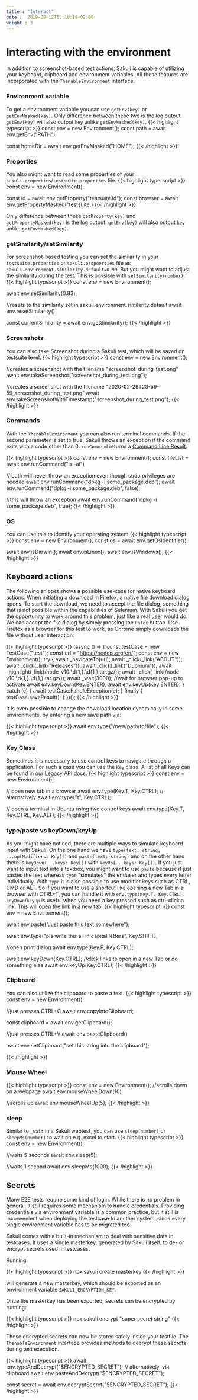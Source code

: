 ```yaml
---
title : "Interact"
date :  2019-09-12T13:18:18+02:00
weight : 3
---
```


# Interacting with the environment

In addition to screenshot-based test actions, Sakuli is capable of utilizing your keyboard, clipboard and environment variables.
All these features are incorporated with the `ThenableEnvironment` interface.

### Environment variable
To get a environment variable you can use `getEnv(key)` or `getEnvMasked(key)`. Only difference between these two is the
log output. `getEnv(key)` will also output `key` unlike `getEnvMasked(key)`.
{{< highlight typescript >}}
const env = new Environment();
const path = await env.getEnv("PATH");

const homeDir = await env.getEnvMasked("HOME");
{{< /highlight >}}`

### Properties
You also might want to read some properties of your `sakuli.properties`/`testsuite.properties` file.
{{< highlight typerscript >}}
const env = new Environment();

const id = await env.getProperty("testsuite.id");
const browser = await env.getPropertyMasked("testsuite.) 
{{< /highlight >}}

Only difference
between these `getProperty(key)` and `getPropertyMasked(key)` is the log output. `getEnv(key)` will also output `key` unlike `getEnvMasked(key)`.

### getSimilarity/setSimilarity
For screenshot-based testing you can set the similarity in your `testsuite.properties` or `sakuli.propoerties` file as 
`sakuli.environment.similarity.default=0.99`. But you might want to adjust the similarity during the test. This is possible
with `setSimilarity(number)`.
{{< highlight typescript >}}
const env = new Environment();

await env.setSimilarity(0.83);   

//resets to the similarity set in sakuli.environment.similarity.default
await env.resetSimilarity()

const currentSimilarity = await env.getSimilarity();
{{< /highlight >}} 

### Screenshots
You can also take Screenshot during a Sakuli test, which will be saved on testsuite level.
{{< highlight typescript >}}
const env = new Environment();

//creates a screenshot with the filename "screenshot_during_test.png"
await env.takeScreenshot("screenshot_during_test.png");

//creates a screenshot with the filename "2020-02-29T23-59-59_screenshot_during_test.png"
await env.takeScreenshotWithTimestamp("screenshot_during_test.png");
{{< /highlight >}}

### Commands
With the `ThenableEnvironment` you can also run terminal commands. If the second parameter is set to true, Sakuli throws
an exception if the command exits with a code other than 0.
`runCommand` returns a <a href="https://sakuli.io/apidoc/sakuli-legacy/classes/commandlineresult.html" target="_blank">Command Line Result</a>.

{{< highlight typescript >}}
const env = new Environment();
const fileList = await env.runCommand("ls -al")

// both will never throw an exception even though sudo privileges are needed 
await env.runCommand("dpkg -i some_package.deb");
await env.runCommand("dpkg -i some_package.deb", false);

//this will throw an exception
await env.runCommand("dpkg -i some_package.deb", true);
{{< /highlight >}}

### OS
You can use this to identify your operating system
{{< highlight typescript >}}
const env = new Environment();
const os = await env.getOsIdentifier();

await env.isDarwin();
await env.isLinux();
await env.isWindows();
{{< /highlight >}}

## Keyboard actions

The following snippet shows a possible use-case for native keyboard actions.
When initiating a download in Firefox, a native file download dialog opens.
To start the download, we need to accept the file dialog, something that is not possible within the capabilities of Selenium.
With Sakuli you get the opportunity to work around this problem, just like a real user would do.
We can accept the file dialog by simply pressing the `Enter` button.
Use Firefox as a browser for this test to work, as Chrome simply downloads the file without user interaction:

{{< highlight typescript >}}
(async () => {
    const testCase = new TestCase("test");
    const url = "https://nodejs.org/en/";
    const env = new Environment();
    try {
        await _navigateTo(url);
        await _click(_link("ABOUT"));
        await _click(_link("Releases"));
        await _click(_link("Dubnium"));
        await _highlight(_link(/node-v10.\d{1,}.\d{1,}.tar.gz/));
        await _click(_link(/node-v10.\d{1,}.\d{1,}.tar.gz/));
        await _wait(3000); //wait for browser pop-up to activate
        await env.keyDown(Key.ENTER);
        await env.keyUp(Key.ENTER);
    } catch (e) {
        await testCase.handleException(e);
    } finally {
        testCase.saveResult();
    }
})();
{{< /highlight >}}

It is even possible to change the download location dynamically in some environments, by entering a new save path via: 

{{< highlight typescript >}}
await env.type("/new/path/to/file");
{{< /highlight >}}

### Key Class
Sometimes it is necessary to use control keys to navigate through a application. For such a case you can use the `Key` class.
A list of all Keys can be found in our <a href="https://sakuli.io/apidoc/sakuli-legacy/classes/key.html" target="_blank">Legacy API docs</a>.
{{< highlight typescript >}}
const env = new Environment();

// open new tab in a browser
await env.type(Key.T, Key.CTRL);
// alternatively
await env.type("t", Key.CTRL);

// open a terminal in Ubuntu using two control keys
await env.type(Key.T, Key.CTRL, Key.ALT);
{{< /highlight >}}


### type/paste vs keyDown/keyUp
As you might have noticed, there are multiple ways to simulate keyboard input with Sakuli. On the one hand we have
`type(text: string, ...optModifiers: Key[])` and `paste(text: string)` and on the other hand there is `keyDown(...keys: Key[])`
with `keyUp(...keys: Key[])`.
If you just want to input text into a textbox, you might want to use `paste` because it just
pastes the text whereas `type` "simulates" the enduser and types every letter individually. With `type` it is also possible
to use modifier keys such as CTRL, CMD or ALT. So if you want to use a shortcut like opening a new Tab in a browser with
CTRL+T, you can handle it with `env.type(Key.T, Key.CTRL)`.
`keyDown`/`keyUp` is useful when you need a key pressed such as ctrl-click a link. This will open the link in a new tab.
{{< highlight typescript >}}
const env = new Environment();

await env.paste("Just paste this text somewhere");

await env.type("pls write this all in capital letters", Key.SHIFT);

//open print dialog
await env.type(Key.P, Key.CTRL);


await env.keyDown(Key.CTRL);
//click links to open in a new Tab or do something else
await env.keyUp(Key.CTRL);
{{< /highlight >}}

### Clipboard
You can also utilize the clipboard to paste a text.
{{< highlight typescript >}}
const env = new Environment();

//just presses CTRL+C
await env.copyIntoClipboard;

const clipboard = await env.getClipboard();

//just presses CTRL+V
await env.pasteClipboard()

await env.setClipboard("set this string into the clipboard");

{{< /highlight >}}

### Mouse Wheel
{{< highlight typescript >}}
const env = new Environment();
//scrolls down on a webpage 
await env.mouseWheelDown(10)

//scrolls up
await env.mouseWheelUp(5);
{{< /highlight >}}

### sleep
Similar to `_wait` in a Sakuli webtest, you can use `sleep(number)` or `sleepMs(number)` to wait on e.g. excel to start.
{{< highlight typescript >}}
const env = new Environment();

//waits 5 seconds
await env.sleep(5);

//waits 1 second
await env.sleepMs(1000);
{{< /highlight >}}

## Secrets

Many E2E tests require some kind of login.
While there is no problem in general, it still requires some mechanism to handle credentials.
Providing credentials via environment variable is a common practice, but it still is inconvenient when deploying the testcase to another system, since every single environment variable has to be migrated too.

Sakuli comes with a built-in mechanism to deal with sensitive data in testcases.
It uses a single masterkey, generated by Sakuli itself, to de- or encrypt secrets used in testcases.

Running

{{< highlight typescript >}}
npx sakuli create masterkey
{{< /highlight >}}

will generate a new masterkey, which should be exported as an environment variable `SAKULI_ENCRYPTION_KEY`.

Once the masterkey has been exported, secrets can be encrypted by running:

{{< highlight typescript >}}
npx sakuli encrypt "super secret string"
{{< /highlight >}}

These encrypted secrets can now be stored safely inside your testfile. The `ThenableEnvironment` interface provides methods to decrypt these secrets during test execution.

{{< highlight typescript >}}
await env.typeAndDecrypt("$ENCRYPTED_SECRET");
// alternatively, via clipboard
await env.pasteAndDecrypt("$ENCRYPTED_SECRET");

const secret = await env.decryptSecret("$ENCRYPTED_SECRET");
{{< /highlight >}}
